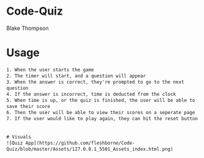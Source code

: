 # Code-Quiz

Blake Thompson

# Usage
    1. When the user starts the game
    2. The timer will start, and a question will appear
    3. When the answer is correct, they're prompted to go to the next question
    4. If the answer is incorrect, time is deducted from the clock
    5. When time is up, or the quiz is finished, the user will be able to save their score
    6. Then the user will be able to view their scores on a seperate page
    7. If the user would like to play again, they can hit the reset button


    # Visuals
    ![Quiz App](https://github.com/fleshborne/Code-Quiz/blob/master/Assets/127.0.0.1_5501_Assets_index.html.png)